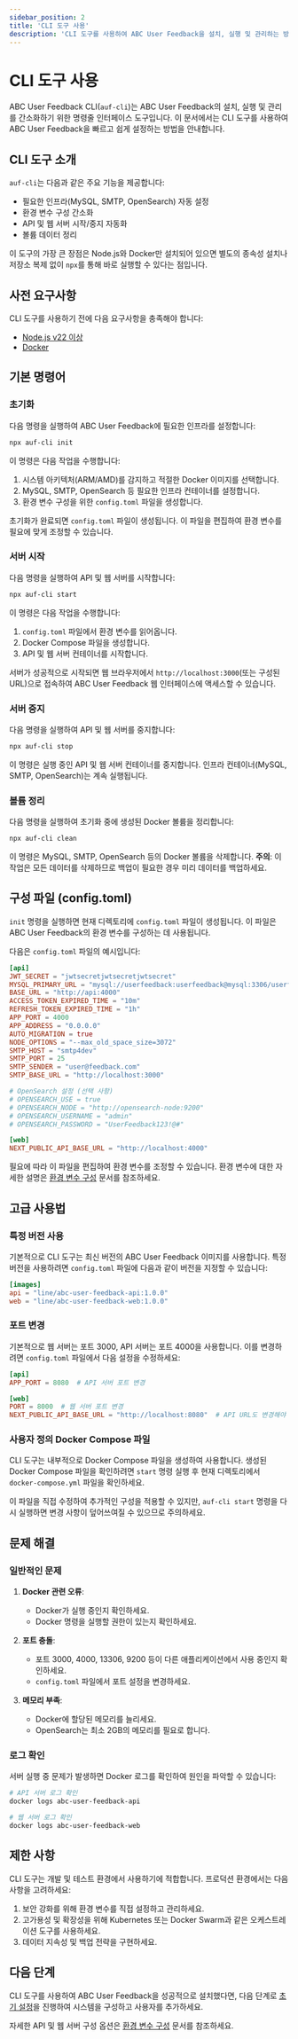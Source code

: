 ```yaml
---
sidebar_position: 2
title: 'CLI 도구 사용'
description: 'CLI 도구를 사용하여 ABC User Feedback을 설치, 실행 및 관리하는 방법을 안내합니다.'
---
```


# CLI 도구 사용

ABC User Feedback CLI(`auf-cli`)는 ABC User Feedback의 설치, 실행 및 관리를 간소화하기 위한 명령줄 인터페이스 도구입니다. 이 문서에서는 CLI 도구를 사용하여 ABC User Feedback을 빠르고 쉽게 설정하는 방법을 안내합니다.

## CLI 도구 소개

`auf-cli`는 다음과 같은 주요 기능을 제공합니다:

- 필요한 인프라(MySQL, SMTP, OpenSearch) 자동 설정
- 환경 변수 구성 간소화
- API 및 웹 서버 시작/중지 자동화
- 볼륨 데이터 정리

이 도구의 가장 큰 장점은 Node.js와 Docker만 설치되어 있으면 별도의 종속성 설치나 저장소 복제 없이 `npx`를 통해 바로 실행할 수 있다는 점입니다.

## 사전 요구사항

CLI 도구를 사용하기 전에 다음 요구사항을 충족해야 합니다:

- [Node.js v22 이상](https://nodejs.org/en/download/)
- [Docker](https://docs.docker.com/desktop/)

## 기본 명령어

### 초기화

다음 명령을 실행하여 ABC User Feedback에 필요한 인프라를 설정합니다:

```bash
npx auf-cli init
```

이 명령은 다음 작업을 수행합니다:

1. 시스템 아키텍처(ARM/AMD)를 감지하고 적절한 Docker 이미지를 선택합니다.
2. MySQL, SMTP, OpenSearch 등 필요한 인프라 컨테이너를 설정합니다.
3. 환경 변수 구성을 위한 `config.toml` 파일을 생성합니다.

초기화가 완료되면 `config.toml` 파일이 생성됩니다. 이 파일을 편집하여 환경 변수를 필요에 맞게 조정할 수 있습니다.

### 서버 시작

다음 명령을 실행하여 API 및 웹 서버를 시작합니다:

```bash
npx auf-cli start
```

이 명령은 다음 작업을 수행합니다:

1. `config.toml` 파일에서 환경 변수를 읽어옵니다.
2. Docker Compose 파일을 생성합니다.
3. API 및 웹 서버 컨테이너를 시작합니다.

서버가 성공적으로 시작되면 웹 브라우저에서 `http://localhost:3000`(또는 구성된 URL)으로 접속하여 ABC User Feedback 웹 인터페이스에 액세스할 수 있습니다.

### 서버 중지

다음 명령을 실행하여 API 및 웹 서버를 중지합니다:

```bash
npx auf-cli stop
```

이 명령은 실행 중인 API 및 웹 서버 컨테이너를 중지합니다. 인프라 컨테이너(MySQL, SMTP, OpenSearch)는 계속 실행됩니다.

### 볼륨 정리

다음 명령을 실행하여 초기화 중에 생성된 Docker 볼륨을 정리합니다:

```bash
npx auf-cli clean
```

이 명령은 MySQL, SMTP, OpenSearch 등의 Docker 볼륨을 삭제합니다. **주의**: 이 작업은 모든 데이터를 삭제하므로 백업이 필요한 경우 미리 데이터를 백업하세요.

## 구성 파일 (config.toml)

`init` 명령을 실행하면 현재 디렉토리에 `config.toml` 파일이 생성됩니다. 이 파일은 ABC User Feedback의 환경 변수를 구성하는 데 사용됩니다.

다음은 `config.toml` 파일의 예시입니다:

```toml
[api]
JWT_SECRET = "jwtsecretjwtsecretjwtsecret"
MYSQL_PRIMARY_URL = "mysql://userfeedback:userfeedback@mysql:3306/userfeedback"
BASE_URL = "http://api:4000"
ACCESS_TOKEN_EXPIRED_TIME = "10m"
REFRESH_TOKEN_EXPIRED_TIME = "1h"
APP_PORT = 4000
APP_ADDRESS = "0.0.0.0"
AUTO_MIGRATION = true
NODE_OPTIONS = "--max_old_space_size=3072"
SMTP_HOST = "smtp4dev"
SMTP_PORT = 25
SMTP_SENDER = "user@feedback.com"
SMTP_BASE_URL = "http://localhost:3000"

# OpenSearch 설정 (선택 사항)
# OPENSEARCH_USE = true
# OPENSEARCH_NODE = "http://opensearch-node:9200"
# OPENSEARCH_USERNAME = "admin"
# OPENSEARCH_PASSWORD = "UserFeedback123!@#"

[web]
NEXT_PUBLIC_API_BASE_URL = "http://localhost:4000"
```

필요에 따라 이 파일을 편집하여 환경 변수를 조정할 수 있습니다. 환경 변수에 대한 자세한 설명은 [환경 변수 구성](./04-configuration.md) 문서를 참조하세요.

## 고급 사용법

### 특정 버전 사용

기본적으로 CLI 도구는 최신 버전의 ABC User Feedback 이미지를 사용합니다. 특정 버전을 사용하려면 `config.toml` 파일에 다음과 같이 버전을 지정할 수 있습니다:

```toml
[images]
api = "line/abc-user-feedback-api:1.0.0"
web = "line/abc-user-feedback-web:1.0.0"
```

### 포트 변경

기본적으로 웹 서버는 포트 3000, API 서버는 포트 4000을 사용합니다. 이를 변경하려면 `config.toml` 파일에서 다음 설정을 수정하세요:

```toml
[api]
APP_PORT = 8080  # API 서버 포트 변경

[web]
PORT = 8000  # 웹 서버 포트 변경
NEXT_PUBLIC_API_BASE_URL = "http://localhost:8080"  # API URL도 변경해야 함
```

### 사용자 정의 Docker Compose 파일

CLI 도구는 내부적으로 Docker Compose 파일을 생성하여 사용합니다. 생성된 Docker Compose 파일을 확인하려면 `start` 명령 실행 후 현재 디렉토리에서 `docker-compose.yml` 파일을 확인하세요.

이 파일을 직접 수정하여 추가적인 구성을 적용할 수 있지만, `auf-cli start` 명령을 다시 실행하면 변경 사항이 덮어쓰여질 수 있으므로 주의하세요.

## 문제 해결

### 일반적인 문제

1. **Docker 관련 오류**:

   - Docker가 실행 중인지 확인하세요.
   - Docker 명령을 실행할 권한이 있는지 확인하세요.

2. **포트 충돌**:

   - 포트 3000, 4000, 13306, 9200 등이 다른 애플리케이션에서 사용 중인지 확인하세요.
   - `config.toml` 파일에서 포트 설정을 변경하세요.

3. **메모리 부족**:
   - Docker에 할당된 메모리를 늘리세요.
   - OpenSearch는 최소 2GB의 메모리를 필요로 합니다.

### 로그 확인

서버 실행 중 문제가 발생하면 Docker 로그를 확인하여 원인을 파악할 수 있습니다:

```bash
# API 서버 로그 확인
docker logs abc-user-feedback-api

# 웹 서버 로그 확인
docker logs abc-user-feedback-web
```

## 제한 사항

CLI 도구는 개발 및 테스트 환경에서 사용하기에 적합합니다. 프로덕션 환경에서는 다음 사항을 고려하세요:

1. 보안 강화를 위해 환경 변수를 직접 설정하고 관리하세요.
2. 고가용성 및 확장성을 위해 Kubernetes 또는 Docker Swarm과 같은 오케스트레이션 도구를 사용하세요.
3. 데이터 지속성 및 백업 전략을 구현하세요.

## 다음 단계

CLI 도구를 사용하여 ABC User Feedback을 성공적으로 설치했다면, 다음 단계로 [초기 설정](../03-initial-setup.md)을 진행하여 시스템을 구성하고 사용자를 추가하세요.

자세한 API 및 웹 서버 구성 옵션은 [환경 변수 구성](./04-configuration.md) 문서를 참조하세요.
